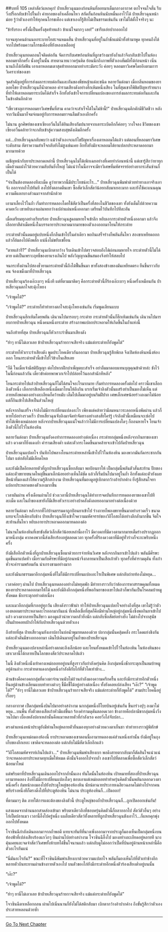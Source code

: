 ##บทที่ 105 เหล่าสัตว์แหกคุก!
ป๋ายเสี่ยวฉุนมองก้อนหินที่ลอยมาเต็มกลางอากาศ ตกใจจนใจสั่น รีบวิ่งปรื๋อกลับเข้าไปในถ้ำ ค่ายกลของถ้ำเคลื่อนไหว สกัดกั้นก้อนหินนับหมื่นเอาไว้ได้ ป๋ายเสี่ยวฉุนหน้าม่อย รู้ว่าตัวเองทำให้ทุกคนโกรธเคือง แต่เขาเองก็รู้สึกไม่เป็นธรรมเช่นกัน เขาไม่ได้ตั้งใจจริงๆ นะ

“ข้ารับรอง ครั้งนี้เป็นครั้งสุดท้ายแล้ว ข้าแน่ใจมากๆ เลย!” เขารีบเอ่ยปากออกไป

รอจนทุกคนด้านนอกระบายโทสะจนหมดสิ้น ป๋ายเสี่ยวฉุนที่อยู่ในถ้ำชักแม่น้ำทั้งห้ามาพูด ทุกคนถึงได้จากไปพร้อมความโกรธเคืองที่ยังหลงเหลืออยู่

ป๋ายเสี่ยวฉุนทอดถอนใจติดต่อกัน จัดการกับเศษก้อนหินที่ถูกขว้างมายังถ้ำแล้วจึงกลับเข้าไปในห้องหลอมยาอีกครั้ง นั่งอยู่ในนั้น สายตาฉายแววครุ่นคิด ย้อนนึกถึงภาพที่ตัวเองสัมผัสได้ก่อนหน้า เนิ่นนานถึงได้กัดฟัน เอาเตาหลอมเตาสุดท้ายออกมาอย่างระมัดระวัง ค่อยๆ หลอมยาวิเศษโดยอิงตามการวิเคราะห์ของเขา 

จุดสำคัญอยู่ที่การส่งผลกระทบต่อกันและกันของพืชหญ้าแต่ละชนิด หลายวันต่อมา เมื่อกลิ่นหอมของยาลอยโชย ป๋ายเสี่ยวฉุนก็น้ำตาคลอ คำรามเสียงดังอย่างฮึกเหิมหนึ่งเสียง ในที่สุดเขาก็พิชิตปัญหาร้ายแรงที่ทำให้เตาหลอมยาระเบิดได้สำเร็จ อีกทั้งยังเข้าใจการเปลี่ยนแปลงของการส่งผลกระทบต่อกันและกันในข้างต้นอีกด้วย

“เชี่ยวชาญการหลอมยาวิเศษขั้นที่สาม คาดว่าจะสำเร็จได้ในไม่ช้านี้!” ป๋ายเสี่ยวฉุนคึกคักมีชีวิตชีวา หลังจากวันนั้นมาก็จมจ่อมอยู่กับการหลอมยาจนลืมตัวเองอีกครั้ง 

ไม่นาน ลูกศิษย์ของเขาเซียงอวิ๋นไม่ได้ยินเสียงกัมปนาทจากเตาระเบิดอีกก็ค่อยๆ วางใจลง ชีวิตของเขาเซียงอวิ๋นคล้ายว่าจะกลับเข้าสู่ความสงบสุขดังเดิมอีกครั้ง

แต่...ป๋ายเสี่ยวฉุนกลับพบว่า แม้ว่าตัวเองจะแก้ไขปัญหาเรื่องเตาหลอมได้แล้ว แต่ตอนที่หลอมยาวิเศษระดับสาม อัตราความสำเร็จกลับยังไม่สูงเช่นเคย อีกทั้งยังมักจะหลอมได้ยาแปลกประหลาดออกมามากมายด้วย

เผชิญหน้ากับยาประหลาดเหล่านี้ ป๋ายเสี่ยวฉุนไม่ได้เพิกเฉยอย่างที่เคยทำก่อนหน้านี้ แต่เขารู้สึกว่ายาทุกเม็ดล้วนแฝงไว้ด้วยความลับอันยิ่งใหญ่ ไม่แน่ว่าในนี้อาจจะมียาวิเศษที่มหัศจรรย์อย่างยากระสันซ่านก็เป็นได้

“จำเป็นต้องทดลองทีละเม็ด ดูว่ายาพวกนี้มีประโยชน์อะไร...” ป๋ายเสี่ยวฉุนพึมพำด้วยท่าทางเอาจริงเอาจัง ออกจากถ้ำไปทันที ลงไปยังตลาดตีนเขา ซื้อสัตว์เล็กสัตว์น้อยกลับมาเยอะมาก และยังใช้คะแนนคุณความดีแลกบางส่วนมาจากสำนักด้วย

เอามาเลี้ยงไว้ในถ้ำ เริ่มทำการทดลองโดยใช้สัตว์เป็นครั้งที่สองในชีวิตของเขา ทั้งยังเต็มไปด้วยความคาดหวัง เขาหยิบเอาแผ่นหยกว่างเปล่าแผ่นหนึ่งออกมา เตรียมไว้บันทึกไปทีละอัน

เมื่อเตรียมทุกอย่างเรียบร้อย ป๋ายเสี่ยวฉุนสูดลมหายใจเข้าลึก หยิบเอากระต่ายตัวหนึ่งออกมา แล้วจึงเลือกยาสีดำเม็ดหนึ่งในบรรดายาประหลาดมากมายของตัวเองออกมาโยนให้กระต่าย

กระต่ายตัวนั้นดมอยู่แปบหนึ่งก็กลืนเข้าไปในคำเดียว พอกินเสร็จร่างก็พลันสั่นไหว สองขาเหยียดออก แล้วก็ล้มลงไปดังพลั่ก แน่นิ่งไม่ขยับเขยื้อน

“ตายแล้วรึ?” ป๋ายเสี่ยวฉุนเบิกตากว้าง รีบเดินเข้าไปตรวจสอบถึงได้ผ่อนลมหายใจ กระต่ายตัวนี้ไม่ได้ตาย แต่เป็นเพราะฤทธิ์ของยาแรงเกินไป พลังวิญญาณขึ้นสมองจึงทำให้สลบไป 

จนกระทั่งผ่านไปสองชั่วยามกระต่ายตัวนี้ถึงได้ฟื้นขึ้นมา ขาทั้งสองข้างของมันเหยียดตรง ยืนขึ้นราวกับคน จ้องเขม็งมาที่ป๋ายเสี่ยวฉุน

ป๋ายเสี่ยวฉุนร้องเอ๊ะเบาๆ หนึ่งที แต่ที่ตามมาติดๆ คือกระต่ายตัวนี้ก็ร้องเอ๊ะเบาๆ หนึ่งครั้งเหมือนกัน ป๋ายเสี่ยวฉุนตกใจสะดุ้งโหยง

“เจ้าพูดได้?”

“เจ้าพูดได้?” กระต่ายก็ทำท่าทางตกใจสะดุ้งโหยงเช่นกัน เริ่มพูดเลียนแบบ

ป๋ายเสี่ยวฉุนฮึกเหิมโดยพลัน เดินวนไปมารอบๆ กระต่าย กระต่ายตัวนั้นก็ฮึกเหิมเช่นกัน เดินวนไปมารอบกายป๋ายเสี่ยวฉุน หนึ่งคนหนึ่งกระต่าย สร้างภาพแปลกประหลาดให้เกิดขึ้นในถ้ำแห่งนี้ 

จนถึงท้ายที่สุด ป๋ายเสี่ยวฉุนก็หัวเราะร่าขึ้นมาเสียงดัง

“ฮ่าๆ ยานี่ไม่เลวเลย ข้าป๋ายเสี่ยวฉุนร้ายกาจเสียจริง แม้แต่กระต่ายก็ยังพูดได้”

กระต่ายก็หัวเราะร่าเสียงดัง พูดประโยคเดียวกันออกมา ป๋ายเสี่ยวฉุนรู้สึกพิกล จึงเปิดห้องหินหนึ่งห้องออก โยนกระต่ายตัวนี้เข้าไปไว้ข้างในเสียเลย

“ก็ดี ในเมื่อเจ้ามีสติปัญญา ต่อไปหากฝึกบำเพ็ญตบะสำเร็จ อย่าลืมมาตอบแทนบุญคุณข้าด้วยล่ะ ขังไว้ในนี้ก่อนแล้วกัน เดี๋ยวข้าค่อยพาพวกเจ้าไปปล่อยไว้นอกสำนักทีหลัง” 

โยนกระต่ายไปแล้วป๋ายเสี่ยวฉุนก็ไม่ได้สนใจอะไรมากมาย เริ่มทำการทดลองครั้งต่อไป คราวนี้เขาเลือกลิงตัวหนึ่ง เลือกยาสีเหลืองหนึ่งเม็ดมาโยนให้ลิงกิน แรกเริ่มเจ้าลิงตัวนั้นแสร้งทำเป็นมองไม่เห็น แต่ภายหลังพอมองอย่างละเอียดก็คว้าหมับ เล็มไปเล็มมาอยู่บนริมฝีปาก เศษเล็กเศษน้อยร่วงลงมาไม่น้อย แต่ก็กินเข้าไปเสียเป็นส่วนใหญ่

หลังจากกินเสร็จ เจ้าลิงไม่มีการเปลี่ยนแปลงอะไร เพียงแต่คล้ายว่ามีลมหนาวระลอกหนึ่งพัดผ่าน แล้วก็หายไปอย่างรวดเร็ว ป๋ายเสี่ยวฉุนจับลิงมาจัดท่าจัดทางอย่างสงสัยใคร่รู้ เจ้าลิงตัวนี้เหมือนจะเซ่อไป ทำได้เพียงเหม่อลอย หลังจากป๋ายเสี่ยวฉุนแน่ใจแล้วว่าไม่มีการเปลี่ยนแปลงใดๆ ก็ถอนหายใจ โยนเจ้าลิงตัวนี้ไปไว้ในห้องหิน 

หลายวันต่อมา ป๋ายเสี่ยวฉุนยังคงทำการทดลองอย่างต่อเนื่อง กระต่ายกลุ่มหนึ่งหลังจากกินยาของเขาแล้ว ดวงตาก็ยิ่งแดงก่ำ คำรามเสียงต่ำ แต่ละตัวกระโดดขึ้นมาคล้ายจะเข้าไปกัดป๋ายเสี่ยวฉุน

ป๋ายเสี่ยวฉุนแปลกใจ บันทึกไปพลางโยนกระต่ายเหล่านี้เข้าไปไว้ในห้องหิน มองพวกมันกัดกระชากกันไปมา แต่กลับไม่มีเลือดไหล

และยังมีเป็ดอีกหลายตัวที่ถูกป๋ายเสี่ยวฉุนซื้อกลับมา พอป้อนยาให้ เป็ดกลุ่มนี้พลันตัวสั่นสะท้าน ปีกของแต่ละตัวขยายขนาดใหญ่ขึ้นมาเล็กน้อยอย่างเห็นได้ชัด แล้วก็เริ่มบินไปมาอยู่ในถ้ำ อีกทั้งแต่ละตัวยังเผยสีหน้าที่มองแล้วให้ความรู้สึกสง่างาม ป๋ายเสี่ยวฉุนที่มองดูอยู่เบิกตากว้างอ้าปากค้าง ยิ่งรู้สึกสนใจยาแปลกประหลาดของตัวเองมากขึ้น

เวลาผันผ่าน ครึ่งเดือนผ่านไป ช่วงเวลานี้ป๋ายเสี่ยวฉุนได้ทำการจดบันทึกการทดลองยาของเขาไปทีละเม็ด และในถ้ำของเขายังก็มีเสียงหัวเราะอย่างบ้าคลั่งดังลอยออกมาอย่างต่อเนื่องด้วย

หลายวันต่อมา หลังจากที่ไก่บ้านธรรมดาถูกป้อนยาเข้าไป ร่างกายก็พองขยายขึ้นมาอย่างรวดเร็ว ขนาดแทบจะใกล้เคียงกับช้าง ป๋ายเสี่ยวฉุนก็ยิ่งเข้าใจความมหัศจรรย์ของวิถีโอสถได้อย่างลึกล้ำมากขึ้น จิตใจสะท้านสั่นไหว หยิบเอายาประหลาดออกมาทดลองต่อ

ไม่นานในห้องหินที่เขาขังสัตว์เล็กสัตว์น้อยเหล่านี้เอาไว้ มีคางคกที่มีดวงตามากมายเต็มร่างปรากฏออกมาหนึ่งกลุ่ม คากคงพวกนี้ส่งเสียงร้องอยู่ตลอดเวลา ทุกครั้งที่ร้องดวงตาที่มีอยู่ทั่วร่างก็จะกะพริบหนึ่งครั้ง  

ยังมีเสืออีกตัวหนึ่งที่ถูกป๋ายเสี่ยวฉุนซื้อมาด้วยการจ่ายหินวิเศษ หลังจากกินยาเข้าไปแล้ว พลันมีศีรษะผุดขึ้นมาแปดหัว เมื่อรวมกับศีรษะที่มีอยู่ก่อนหน้าจึงกลายมาเป็นเสือเก้าหัว ทุกครั้งที่คำรามดุดัน ทั้งเก้าหัวจะคำรามพร้อมกัน น่าเกรงขามอย่างมาก

และยังมีนกธรรมดาอีกกลุ่มหนึ่งที่ไม่ได้มีการเปลี่ยนแปลงอะไรเป็นพิเศษ แต่กลับถ่ายท้องไม่หยุด...

เวลาค่อยๆ ผ่านไป ป๋ายเสี่ยวฉุนทดลองอย่างไม่หยุดพัก มีท่าทางราวกับว่าต้องการหาสรรพคุณทั้งหมดของยาประหลาดออกมาให้ได้ และยังมีลิงอีกกลุ่มหนึ่งที่พอกินยาของเขาไปแล้วก็พากันเป็นโรคลมบ้าหมูทั้งหมด ชักกระตุกอย่างต่อเนื่อง   

และแมวอีกกลุ่มที่เรออยู่ทุกวัน เสียงดังราวฟ้าผ่า ทำให้ป๋ายเสี่ยวฉุนแปลกใจอย่างถึงที่สุด เขาไม่รู้ว่าตัวเองหลอมยาประหลาดอะไรออกมากันแน่ ที่เหลือเชื่อที่สุดก็คือมีห่านใหญ่อยู่กลุ่มหนึ่งซึ่งพอกินยาเข้าไปแล้ว ดวงตากลายเป็นสีขาว มองดูแล้วน่าหวาดกลัวยิ่งนัก แต่กลับซื่อสัตย์อย่างยิ่ง ไม่ต่างไปจากสุนัข เป็นฝ่ายคอยเฝ้าถ้ำให้กับป๋ายเสี่ยวฉุนด้วยตัวเอง

ถึงท้ายที่สุด ป๋ายเสี่ยวฉุนยังเอาปลาในบ่อน้ำพุมาทดลองด้วย ปลากลุ่มนั้นคลุ้มคลั่ง กระโดดแย่งชิงกัน แต่ละตัวดันมีขางอกออกมา เดินไปเดินมาอยู่ในถ้ำของป๋ายเสี่ยวฉุน 

ป๋ายเสี่ยวฉุนมองปลาเหล่านี้อย่างตกตะลึงเล็กน้อย และโยนทั้งหมดเข้าไปไว้ในห้องหิน ในห้องหินของเขาเวลานี้ได้กลายเป็นโลกของสัตว์ประหลาดไปแล้ว 

ในนี้ ลิงตัวหนึ่งนั่งเท้าคางเหม่อลอยอยู่บนที่สูงราวกับกำลังครุ่นคิด ลิงกลุ่มหนึ่งชักกระตุกเป็นลมบ้าหมูอยู่ด้านล่าง กระต่ายตาแดงกลุ่มหนึ่งกำลังตีกับไก่ที่ตัวโตเท่าช้าง...

ด้านข้างคือคางคกกลุ่มที่ดวงตาจำนวนนับไม่ถ้วนกำลังมองความครึกครื้น และยังมีกระต่ายอีกตัวหนึ่งยืนอยู่ด้านข้างเลียนแบบท่าทางต่างๆ ชี้มือชี้ไม้อยู่อย่างต่อเนื่อง ทั้งยังคอยเปล่งเสียง “เอ๊ะ?” “เจ้าพูดได้?” “ฮ่าๆ ยานี่ไม่เลวเลย ข้าป๋ายเสี่ยวฉุนร้ายกาจเสียจริง แม้แต่กระต่ายก็ยังพูดได้” สามประโยคนี้อยู่เรื่อยๆ 

กลางอากาศ เป็ดกลุ่มหนึ่งบินไปมาอย่างสง่างาม นกกลุ่มหนึ่งก็โบยบินอยู่เช่นกัน ขี้นกร่วงปุๆ ลงมาไม่หยุด...บนพื้น ทั้งตัวของเสือเก้าหัวมีแต่ขี้นก ร้องคำรามดุดันตลอดเวลา ข้างกายคือปลามีขากลุ่มหนึ่งวิ่งวนไปมา เบื้องหลังปลาเหล่านั้นคือแมวหลายตัวที่กำลังเรอ คอยวิ่งไล่จับปลา...

ตรงตำแหน่งหน้าประตูยังมีห่านใหญ่หลายตัวยืนมองทุกอย่างด้วยดวงตาเย็นชา ทำท่าทางราวผู้พิทักษ์

ป๋ายเสี่ยวฉุนเหม่อมองห้องนี้ ยาประหลาดของเขาตอนนี้เอามาทดลองแค่ส่วนหนึ่งเท่านั้น ยังมีอยู่ในถุงเก็บของอีกเยอะ เขาคิดจะทดลองต่อ แต่กลับไม่มีสัตว์เล็กอีกแล้ว

“วิถีโอสถมหัศจรรย์เกินไปแล้ว...” ป๋ายเสี่ยวฉุนพึมพำเสียงเบา พอดึงสายตากลับมาก็ตัดสินใจแน่วแน่ว่าจะทดลองยาประหลาดทุกเม็ดให้หมด ดังนั้นจึงออกไปจากถ้ำ ลงเขาไปที่ตลาดเพื่อซื้อสัตว์เล็กสัตว์น้อยมาใหม่

แต่พริบตาที่ป๋ายเสี่ยวฉุนเดินออกไปจากถ้ำนั้นเอง ทันใดนั้นในห้องหิน เป้าหมายที่สองที่ป๋ายเสี่ยวฉุนเอามาทดลอง ลิงที่ไม่มีการเปลี่ยนแปลงใดๆ ชอบเอาแต่เหม่อลอยทำท่าครุ่นคิดตัวนั้นพลันกลอกดวงตาหนึ่งครั้ง ก้มหน้าลงมองไปยังประตูใหญ่ของห้องหิน นัยน์ตาฉายประกายเฉลียวฉลาดไม่ต่างไปจากคน ขยับร่างหนึ่งทีก็ตรงดิ่งไปที่ประตูห้องหิน ไม่นาน ประตูห้องหินก็...เปิดออก! 

ที่ตามมาๆ ติด ภายใต้การแตะต้องของลิงตัวนี้ ประตูใหญ่ของถ้ำป๋ายเสี่ยวฉุนก็...ถูกเปิดออกเช่นกัน!

แสงแดดจากด้านนอกสาดส่องเข้ามา พริบตาเดียวลิงที่ชอบครุ่นคิดตัวนี้ก็ถลาออกไป สัตว์ตัวอื่นๆ อย่างไก่เป็ดปลาแมว เวลานี้อึ้งไปครู่หนึ่ง แผล็บเดียวสัตว์ทั้งหลายที่ถูกป๋ายเสี่ยวฉุนขังเอาไว้...ก็แหกคุกพุ่งออกไปทั้งหมด

โจวซินฉีกำลังเดินออกมาจากถ้ำพอดี แทบจะทันทีที่นางเพิ่งออกมาจากประตูก็มองเห็นเป็ดกลุ่มหนึ่งบนท้องฟ้าที่เปล่งเสียงร้องแกว๊กๆ บินผ่านไปอย่างสง่างาม โจวซินฉีอึ้งไป มองอย่างละเอียดอยู่หลายที นางคุ้นเคยและจดจำสัตว์วิเศษทั้งห้าบทได้ขึ้นใจนานแล้ว แต่กลับดูไม่ออกว่าเป็ดที่บินอยู่ด้านหน้าเหล่านี้คือตัวอะไรกันแน่

“นี่มันอะไรกัน?” ขณะที่โจวซินฉีพึมพำเสียงเบาด้วยความแปลกใจ พลันก็มองเห็นไก่ที่ตัวเท่าช้างอีกหลายตัวบินทะยานผ่านข้างกายตัวเองไป บนตัวของไก่ยังมีกระต่ายอีกหนึ่งตัวร้องเสียงต่ำอยู่บนนั้น

“เอ๊ะ?” 

“เจ้าพูดได้?” 

“ฮ่าๆ ยานี่ไม่เลวเลย ข้าป๋ายเสี่ยวฉุนร้ายกาจเสียจริง แม้แต่กระต่ายก็ยังพูดได้”

โจวซินฉีตาเหลือกถลน ผ่านไปเนิ่นนานก็ยังไม่ได้สติกลับมา เบิกตากว้างอ้าปากค้าง ถึงขั้นรู้สึกว่าตัวเองประสาทหลอนด้วยซ้ำ 


---------

 



[Go To Next Chapter]( ./106.md)